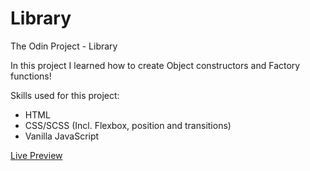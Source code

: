 # Library

The Odin Project - Library

In this project I learned how to create Object constructors and Factory functions!

Skills used for this project:

- HTML<br>
- CSS/SCSS (Incl. Flexbox, position and transitions)<br>
- Vanilla JavaScript <br>

<a href="https://rickylobo626.github.io/library">Live Preview</a>
